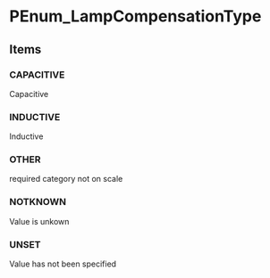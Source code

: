 # PEnum_LampCompensationType

## Items

### CAPACITIVE
Capacitive

### INDUCTIVE
Inductive

### OTHER
required category not on scale

### NOTKNOWN
Value is unkown

### UNSET
Value has not been specified
